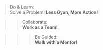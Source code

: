 > Do & Learn:<br>Solve a Problem! **Less Gyan, More Action!**

>> Collaborate:<br>**Work as a Team!**

>>> Be Guided:<br>**Walk with a Mentor!**
